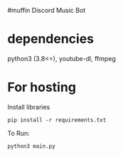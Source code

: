#muffin
Discord Music Bot

# dependencies
python3 (3.8<=), youtube-dl, ffmpeg

# For hosting
Install libraries

`pip install -r requirements.txt`

To Run:

`python3 main.py`
